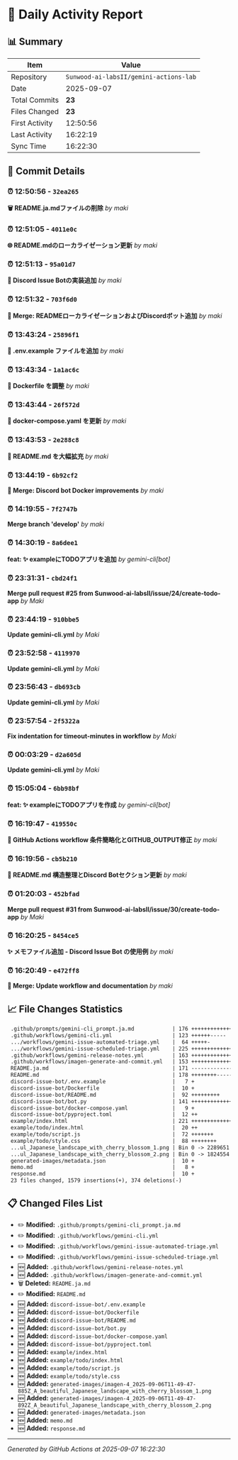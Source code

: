 # 📅 Daily Activity Report

## 📊 Summary
| Item | Value |
|------|-------|
| Repository | `Sunwood-ai-labsII/gemini-actions-lab` |
| Date | 2025-09-07 |
| Total Commits | **23** |
| Files Changed | **23** |
| First Activity | 12:50:56 |
| Last Activity | 16:22:19 |
| Sync Time | 16:22:30 |

## 📝 Commit Details

### ⏰ 12:50:56 - `32ea265`
**🗑️ README.ja.mdファイルの削除**
*by maki*

### ⏰ 12:51:05 - `4011e0c`
**🌐 README.mdのローカライゼーション更新**
*by maki*

### ⏰ 12:51:13 - `95a01d7`
**🤖 Discord Issue Botの実装追加**
*by maki*

### ⏰ 12:51:32 - `703f6d0`
**🔀 Merge: READMEローカライゼーションおよびDiscordボット追加**
*by maki*

### ⏰ 13:43:24 - `25896f1`
**📄 .env.example ファイルを追加**
*by maki*

### ⏰ 13:43:34 - `1a1ac6c`
**🐳 Dockerfile を調整**
*by maki*

### ⏰ 13:43:44 - `26f572d`
**🔧 docker-compose.yaml を更新**
*by maki*

### ⏰ 13:43:53 - `2e288c8`
**📖 README.md を大幅拡充**
*by maki*

### ⏰ 13:44:19 - `6b92cf2`
**🔀 Merge: Discord bot Docker improvements**
*by maki*

### ⏰ 14:19:55 - `7f2747b`
**Merge branch 'develop'**
*by maki*

### ⏰ 14:30:19 - `8a6dee1`
**feat: ✨ exampleにTODOアプリを追加**
*by gemini-cli[bot]*

### ⏰ 23:31:31 - `cbd24f1`
**Merge pull request #25 from Sunwood-ai-labsII/issue/24/create-todo-app**
*by Maki*

### ⏰ 23:44:19 - `910bbe5`
**Update gemini-cli.yml**
*by Maki*

### ⏰ 23:52:58 - `4119970`
**Update gemini-cli.yml**
*by Maki*

### ⏰ 23:56:43 - `db693cb`
**Update gemini-cli.yml**
*by Maki*

### ⏰ 23:57:54 - `2f5322a`
**Fix indentation for timeout-minutes in workflow**
*by Maki*

### ⏰ 00:03:29 - `d2a605d`
**Update gemini-cli.yml**
*by Maki*

### ⏰ 15:05:04 - `6bb98bf`
**feat: ✨ exampleにTODOアプリを作成**
*by gemini-cli[bot]*

### ⏰ 16:19:47 - `419550c`
**🔧 GitHub Actions workflow 条件簡略化とGITHUB_OUTPUT修正**
*by maki*

### ⏰ 16:19:56 - `cb5b210`
**📝 README.md 構造整理とDiscord Botセクション更新**
*by maki*

### ⏰ 01:20:03 - `452bfad`
**Merge pull request #31 from Sunwood-ai-labsII/issue/30/create-todo-app**
*by Maki*

### ⏰ 16:20:25 - `8454ce5`
**✨ メモファイル追加 - Discord Issue Bot の使用例**
*by maki*

### ⏰ 16:20:49 - `e472ff8`
**🔀 Merge: Update workflow and documentation**
*by maki*

## 📈 File Changes Statistics

```diff
 .github/prompts/gemini-cli_prompt.ja.md            | 176 +++++++++++++++-
 .github/workflows/gemini-cli.yml                   | 123 ++++++-----
 .../workflows/gemini-issue-automated-triage.yml    |  64 +++++-
 .../workflows/gemini-issue-scheduled-triage.yml    | 225 +++++++++++++++------
 .github/workflows/gemini-release-notes.yml         | 163 +++++++++++++++
 .github/workflows/imagen-generate-and-commit.yml   | 153 ++++++++++++++
 README.ja.md                                       | 171 ----------------
 README.md                                          | 178 ++++++++--------
 discord-issue-bot/.env.example                     |   7 +
 discord-issue-bot/Dockerfile                       |  10 +
 discord-issue-bot/README.md                        |  92 +++++++++
 discord-issue-bot/bot.py                           | 141 +++++++++++++
 discord-issue-bot/docker-compose.yaml              |   9 +
 discord-issue-bot/pyproject.toml                   |  12 ++
 example/index.html                                 | 221 ++++++++++++++++++++
 example/todo/index.html                            |  20 ++
 example/todo/script.js                             |  72 +++++++
 example/todo/style.css                             |  88 ++++++++
 ...ul_Japanese_landscape_with_cherry_blossom_1.png | Bin 0 -> 2289651 bytes
 ...ul_Japanese_landscape_with_cherry_blossom_2.png | Bin 0 -> 1824554 bytes
 generated-images/metadata.json                     |  10 +
 memo.md                                            |   8 +
 response.md                                        |  10 +
 23 files changed, 1579 insertions(+), 374 deletions(-)
```

## 📋 Changed Files List

- ✏️ **Modified:** `.github/prompts/gemini-cli_prompt.ja.md`
- ✏️ **Modified:** `.github/workflows/gemini-cli.yml`
- ✏️ **Modified:** `.github/workflows/gemini-issue-automated-triage.yml`
- ✏️ **Modified:** `.github/workflows/gemini-issue-scheduled-triage.yml`
- 🆕 **Added:** `.github/workflows/gemini-release-notes.yml`
- 🆕 **Added:** `.github/workflows/imagen-generate-and-commit.yml`
- 🗑️ **Deleted:** `README.ja.md`
- ✏️ **Modified:** `README.md`
- 🆕 **Added:** `discord-issue-bot/.env.example`
- 🆕 **Added:** `discord-issue-bot/Dockerfile`
- 🆕 **Added:** `discord-issue-bot/README.md`
- 🆕 **Added:** `discord-issue-bot/bot.py`
- 🆕 **Added:** `discord-issue-bot/docker-compose.yaml`
- 🆕 **Added:** `discord-issue-bot/pyproject.toml`
- 🆕 **Added:** `example/index.html`
- 🆕 **Added:** `example/todo/index.html`
- 🆕 **Added:** `example/todo/script.js`
- 🆕 **Added:** `example/todo/style.css`
- 🆕 **Added:** `generated-images/imagen-4_2025-09-06T11-49-47-885Z_A_beautiful_Japanese_landscape_with_cherry_blossom_1.png`
- 🆕 **Added:** `generated-images/imagen-4_2025-09-06T11-49-47-892Z_A_beautiful_Japanese_landscape_with_cherry_blossom_2.png`
- 🆕 **Added:** `generated-images/metadata.json`
- 🆕 **Added:** `memo.md`
- 🆕 **Added:** `response.md`

---
*Generated by GitHub Actions at 2025-09-07 16:22:30*
